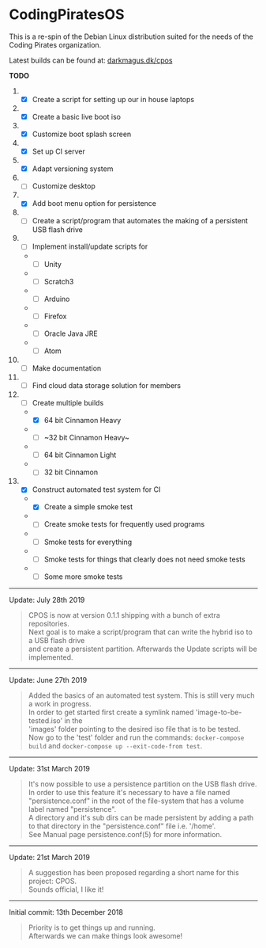 # CodingPiratesOS
This is a re-spin of the Debian Linux distribution suited for the needs of the Coding Pirates organization.

Latest builds can be found at: [darkmagus.dk/cpos](https://www.darkmagus.dk/cpos)

**TODO**
1. - [x] Create a script for setting up our in house laptops
2. - [x] Create a basic live boot iso
3. - [x] Customize boot splash screen
4. - [x] Set up CI server
5. - [x] Adapt versioning system
6. - [ ] Customize desktop
7. - [x] Add boot menu option for persistence
8. - [ ] Create a script/program that automates the making of a persistent USB flash drive
9. - [ ] Implement install/update scripts for
    * - [ ] Unity
    * - [ ] Scratch3
    * - [ ] Arduino
    * - [ ] Firefox
    * - [ ] Oracle Java JRE
    * - [ ] Atom
10. - [ ] Make documentation
11. - [ ] Find cloud data storage solution for members
12. - [ ] Create multiple builds
    * - [x] 64 bit Cinnamon Heavy
    * - [ ] ~32 bit Cinnamon Heavy~
    * - [ ] 64 bit Cinnamon Light
    * - [ ] 32 bit Cinnamon
13. - [x] Construct automated test system for CI
    * - [x] Create a simple smoke test
    * - [ ] Create smoke tests for frequently used programs
    * - [ ] Smoke tests for everything
    * - [ ] Smoke tests for things that clearly does not need smoke tests
    * - [ ] Some more smoke tests

---

Update: July 28th 2019 <br>
>CPOS is now at version 0.1.1 shipping with a bunch of extra repositories. <br>
Next goal is to make a script/program that can write the hybrid iso to a USB flash drive <br>
and create a persistent partition. Afterwards the Update scripts will be implemented.

---

Update: June 27th 2019 <br>
>Added the basics of an automated test system. This is still very much a work in progress. <br>
In order to get started first create a symlink named 'image-to-be-tested.iso' in the <br>
'images' folder pointing to the desired iso file that is to be tested. <br>
Now go to the 'test' folder and run the commands: `docker-compose build` and `docker-compose up --exit-code-from test`.

---

Update: 31st March 2019 <br>
>It's now possible to use a persistence partition on the USB flash drive. <br>
In order to use this feature it's necessary to have a file named "persistence.conf"
in the root of the file-system that has a volume label named "persistence". <br>
A directory and it's sub dirs can be made persistent by adding a
path to that directory in the "persistence.conf" file i.e. '/home'. <br>
See Manual page persistence.conf(5) for more information.

---

Update: 21st March 2019 <br>
>A suggestion has been proposed regarding a short name for this project: CPOS. <br>
Sounds official, I like it! <br>

---

Initial commit: 13th December 2018<br>
>Priority is to get things up and running.<br>
Afterwards we can make things look awesome!<br>
